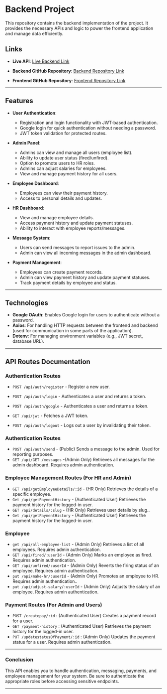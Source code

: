 # Backend Project  
This repository contains the backend implementation of the project. It provides the necessary APIs and logic to power the frontend application and manage data efficiently.  

## Links  
- **Live API**: [Live Backend Link](https://reliable-eclair-d8edc7.netlify.app/)  

- **Backend GitHub Repository**: [Backend Repository Link](https://github.com/kawsar334/Employee_Management_server)  
- **Frontend GitHub Repository**: [Frontend Repository Link](https://github.com/kawsar334/Employee_Management_Client)  
---

## Features

- **User Authentication**: 
  - Registration and login functionality with JWT-based authentication.
  - Google login for quick authentication without needing a password.
  - JWT token validation for protected routes.

- **Admin Panel**:
  - Admins can view and manage all users (employee list).
  - Ability to update user status (fired/unfired).
  - Option to promote users to HR roles.
  - Admins can adjust salaries for employees.
  - View and manage payment history for all users.

- **Employee Dashboard**:
  - Employees can view their payment history.
  - Access to personal details and updates.

- **HR Dashboard**:
  - View and manage employee details.
  - Access payment history and update payment statuses.
  - Ability to interact with employee reports/messages.

- **Message System**:
  - Users can send messages to report issues to the admin.
  - Admin can view all incoming messages in the admin dashboard.

- **Payment Management**:
  - Employees can create payment records.
  - Admin can view payment history and update payment statuses.
  - Track payment details by employee and status.


---

## Technologies

- **Google OAuth**: Enables Google login for users to authenticate without a password.
- **Axios**: For handling HTTP requests between the frontend and backend (used for communication in some parts of the application).
- **Dotenv**: For managing environment variables (e.g., JWT secret, database URL).

---

## API Routes Documentation 
### Authentication Routes  

- `POST /api/auth/register` - Register a new user.  
- `POST /api/auth/login` -  Authenticates a user and returns a token. 
- `POST /api/auth/google` -  Authenticates a user and returns a token. 

- `GET /api/jwt` -  Fetches a JWT token.
- `POST /api/auth/logout` -  Logs out a user by invalidating their token. 

### Authentication Routes  

- `POST /api/auth/send` -  (Public) Sends a message to the admin. Used for reporting purposes.  
- `GET /api/GET /messages` -(Admin Only) Retrieves all messages for the admin dashboard. Requires admin authentication.




### Employee Management Routes (For HR and Admin) 
- `GET /api/getEmployeeDetails/:id` - (HR Only) Retrieves the details of a specific employee. 
- `Get /api/getPaymentHistory` -  (Authenticated User) Retrieves the payment history for the logged-in user.
- `GET /api/details/:slug` - (HR Only) Retrieves user details by slug.. 
- `Get /api/getPaymentHistory` -  (Authenticated User) Retrieves the payment history for the logged-in user.
### Employee   
- `get /api/all-employee-list` -  (Admin Only) Retrieves a list of all employees. Requires admin authentication.  
- `GET /api/fired/:userId` - (Admin Only) Marks an employee as fired. Requires admin authentication. 
- `GET /api/unfired/:userId` - (Admin Only) Reverts the firing status of an employee. Requires admin authentication.
- `put /api/make-hr/:userId` - (Admin Only) Promotes an employee to HR. Requires admin authentication.. 
- `put /api/adjust-salary/:userId` - (Admin Only) Adjusts the salary of an employee. Requires admin authentication.
### Payment Routes (For Admin and Users)
- `POST /createpay/:id` : (Authenticated User) Creates a payment record for a user.
- `GET /payment-history` : (Authenticated User) Retrieves the payment history for the logged-in user.
- `PUT /updatestatusOfPayment/:id` : (Admin Only) Updates the payment status for a user. Requires admin authentication.
---
### Conclusion

This API enables you to handle authentication, messaging, payments, and employee management for your system. Be sure to authenticate the appropriate roles before accessing sensitive endpoints.


---

